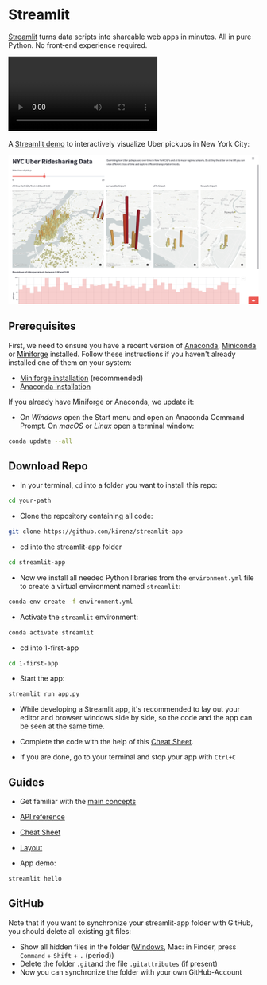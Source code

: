 # Streamlit 

[Streamlit](https://streamlit.io) turns data scripts into shareable web apps in minutes. All in pure Python. No front‑end experience required.

![](https://s3-us-west-2.amazonaws.com/assets.streamlit.io/videos/hero-video.mp4)

A [Streamlit demo](https://streamlit.io/gallery) to interactively visualize Uber pickups in New York City:

![](img/uber.png)


## Prerequisites

First, we need to ensure you have a recent version of [Anaconda](https://www.anaconda.com/products/distribution), [Miniconda](https://docs.conda.io/en/latest/miniconda.html) or [Miniforge](https://github.com/conda-forge/miniforge) installed. Follow these instructions if you haven't already installed one of them on your system:

- [Miniforge installation](https://kirenz.github.io/codelabs/codelabs/miniforge-setup/#0) (recommended)
- [Anaconda installation](https://kirenz.github.io/codelabs/codelabs/anaconda-install/#0)

If you already have Miniforge or Anaconda, we update it: 

- On *Windows* open the Start menu and open an Anaconda Command Prompt. On *macOS* or *Linux* open a terminal window:

```bash
conda update --all
```

## Download Repo

- In your terminal, `cd` into a folder you want to install this repo:

```bash
cd your-path
```

- Clone the repository containing all code:

```bash
git clone https://github.com/kirenz/streamlit-app
```

- cd into the streamlit-app folder

```bash
cd streamlit-app
```

- Now we install all needed Python libraries from the `environment.yml` file to create a virtual environment named `streamlit`:

```bash
conda env create -f environment.yml
```

- Activate the `streamlit` environment:

```bash
conda activate streamlit
```

- cd into 1-first-app

```bash
cd 1-first-app
```

- Start the app:

```bash
streamlit run app.py
```

- While developing a Streamlit app, it's recommended to lay out your editor and browser windows side by side, so the code and the app can be seen at the same time. 

- Complete the code with the help of this [Cheat Sheet](https://docs.streamlit.io/library/cheatsheet).

- If you are done, go to your terminal and stop your app with `Ctrl+C`


## Guides

- Get familiar with the [main concepts](https://docs.streamlit.io/library/get-started/main-concepts)
 
- [API reference](https://docs.streamlit.io/library/api-reference)

- [Cheat Sheet](https://docs.streamlit.io/library/cheatsheet)

- [Layout](https://blog.streamlit.io/designing-streamlit-apps-for-the-user-part-ii/?utm_medium=email&_hsmi=200036447&_hsenc=p2ANqtz-_qSKsHsARDBJ3IdOcp5kzxhvmFIn4KBaC9-mLf2Gbu0PpToQUqZpdDlv7AWxrx0fiObeilulYthAZqC7QIdHBLTphUBg&utm_content=200036447&utm_source=hs_automation)

- App demo:

```bash
streamlit hello
```

## GitHub

Note that if you want to synchronize your streamlit-app folder with GitHub, you should delete all existing git files:

- Show all hidden files in the folder ([Windows](https://support.microsoft.com/en-us/windows/view-hidden-files-and-folders-in-windows-97fbc472-c603-9d90-91d0-1166d1d9f4b5), Mac: in Finder, press `Command` + `Shift` + `.` (period))
- Delete the folder `.git`and the file `.gitattributes` (if present)
- Now you can synchronize the folder with your own GitHub-Account